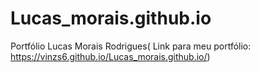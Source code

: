 # Lucas_morais.github.io
Portfólio Lucas Morais Rodrigues(
Link para meu portfólio: https://vinzs6.github.io/Lucas_morais.github.io/)
